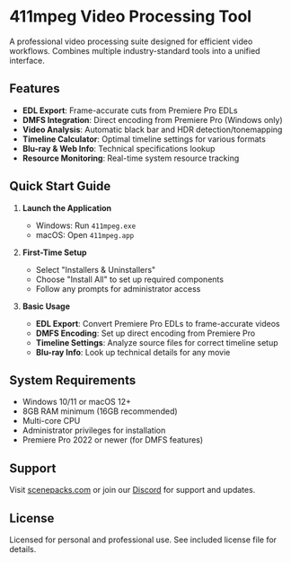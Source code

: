 # 411mpeg Video Processing Tool

A professional video processing suite designed for efficient video workflows. Combines multiple industry-standard tools into a unified interface.

## Features

- **EDL Export**: Frame-accurate cuts from Premiere Pro EDLs
- **DMFS Integration**: Direct encoding from Premiere Pro (Windows only)
- **Video Analysis**: Automatic black bar and HDR detection/tonemapping
- **Timeline Calculator**: Optimal timeline settings for various formats
- **Blu-ray & Web Info**: Technical specifications lookup
- **Resource Monitoring**: Real-time system resource tracking

## Quick Start Guide

1. **Launch the Application**
   - Windows: Run `411mpeg.exe`
   - macOS: Open `411mpeg.app`

2. **First-Time Setup**
   - Select "Installers & Uninstallers"
   - Choose "Install All" to set up required components
   - Follow any prompts for administrator access

3. **Basic Usage**
   - **EDL Export**: Convert Premiere Pro EDLs to frame-accurate videos
   - **DMFS Encoding**: Set up direct encoding from Premiere Pro
   - **Timeline Settings**: Analyze source files for correct timeline setup
   - **Blu-ray Info**: Look up technical details for any movie

## System Requirements

- Windows 10/11 or macOS 12+
- 8GB RAM minimum (16GB recommended)
- Multi-core CPU
- Administrator privileges for installation
- Premiere Pro 2022 or newer (for DMFS features)

## Support

Visit [scenepacks.com](https://scenepacks.com) or join our [Discord](https://discord.gg/411) for support and updates.

## License

Licensed for personal and professional use. See included license file for details.
